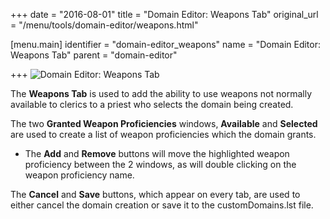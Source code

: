 +++
date = "2016-08-01"
title = "Domain Editor: Weapons Tab"
original_url = "/menu/tools/domain-editor/weapons.html"

[menu.main]
    identifier = "domain-editor_weapons"
    name = "Domain Editor: Weapons Tab"
    parent = "domain-editor"
    
+++
![Domain Editor: Weapons
Tab](../../../images/editors/domain/weaponstab.png)

The **Weapons Tab** is used to add the ability to use weapons not
normally available to clerics to a priest who selects the domain being
created.

The two **Granted Weapon Proficiencies** windows, **Available** and
**Selected** are used to create a list of weapon proficiencies which the
domain grants.

-   The **Add** and **Remove** buttons will move the highlighted weapon
    proficiency between the 2 windows, as will double clicking on the
    weapon proficiency name.

The **Cancel** and **Save** buttons, which appear on every tab, are used
to either cancel the domain creation or save it to the customDomains.lst
file.



